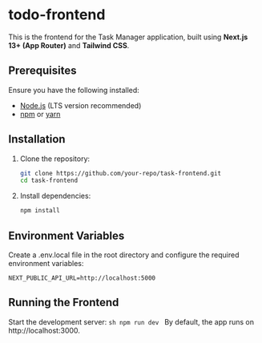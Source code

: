 # todo-frontend

This is the frontend for the Task Manager application, built using **Next.js 13+ (App Router)** and **Tailwind CSS**.

## Prerequisites

Ensure you have the following installed:

- [Node.js](https://nodejs.org/) (LTS version recommended)
- [npm](https://www.npmjs.com/) or [yarn](https://yarnpkg.com/)

## Installation

1. Clone the repository:

   ```sh
   git clone https://github.com/your-repo/task-frontend.git
   cd task-frontend
    ```

2. Install dependencies:
    
    ```sh
    npm install
    ```

## Environment Variables
Create a .env.local file in the root directory and configure the required environment variables:

    NEXT_PUBLIC_API_URL=http://localhost:5000

## Running the Frontend
Start the development server:
    ```sh
    npm run dev
    ```
By default, the app runs on http://localhost:3000.

